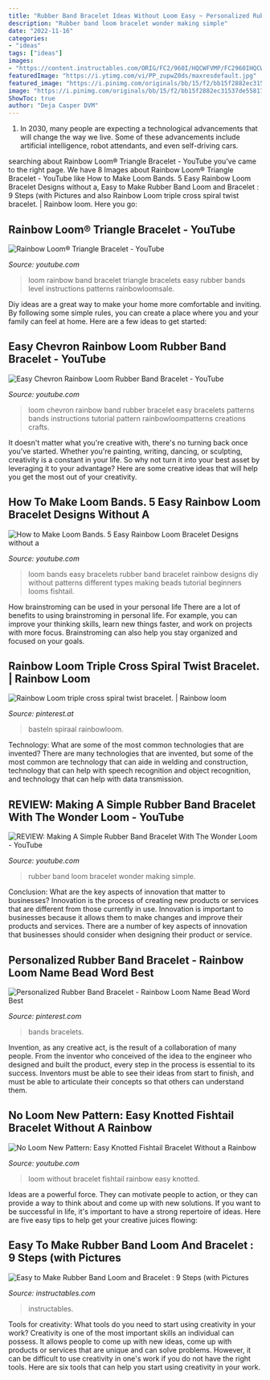 ```yaml
---
title: "Rubber Band Bracelet Ideas Without Loom Easy ~ Personalized Rubber Band Bracelet"
description: "Rubber band loom bracelet wonder making simple"
date: "2022-11-16"
categories:
- "ideas"
tags: ["ideas"]
images:
- "https://content.instructables.com/ORIG/FC2/960I/HQCWFVMP/FC2960IHQCWFVMP.jpg?auto=webp&amp;frame=1"
featuredImage: "https://i.ytimg.com/vi/PP_zupwZ0ds/maxresdefault.jpg"
featured_image: "https://i.pinimg.com/originals/bb/15/f2/bb15f2882ec31537de5581707780568b.jpg"
image: "https://i.pinimg.com/originals/bb/15/f2/bb15f2882ec31537de5581707780568b.jpg"
ShowToc: true
author: "Deja Casper DVM"
---
```



1. In 2030, many people are expecting a technological advancements that will change the way we live. Some of these advancements include artificial intelligence, robot attendants, and even self-driving cars. 

	

		
searching about Rainbow Loom® Triangle Bracelet - YouTube you've came to the right page. We have 8 Images about Rainbow Loom® Triangle Bracelet - YouTube like How to Make Loom Bands. 5 Easy Rainbow Loom Bracelet Designs without a, Easy to Make Rubber Band Loom and Bracelet : 9 Steps (with Pictures and also Rainbow Loom triple cross spiral twist bracelet. | Rainbow loom. Here you go:
		
    
## Rainbow Loom® Triangle Bracelet - YouTube

<img loading=lazy src="https://i.ytimg.com/vi/UcPcwLk3wxY/maxresdefault.jpg" onerror="this.onerror=null;this.src='https://tse4.mm.bing.net/th?id=OIP.2WkusfUe9K_CNCmrLqsZJwHaEK&amp;pid=15.1';" alt="Rainbow Loom® Triangle Bracelet - YouTube">

_Source: youtube.com_

>loom rainbow band bracelet triangle bracelets easy rubber bands level instructions patterns rainbowloomsale. 

	

Diy ideas are a great way to make your home more comfortable and inviting. By following some simple rules, you can create a place where you and your family can feel at home. Here are a few ideas to get started: 

    
## Easy Chevron Rainbow Loom Rubber Band Bracelet - YouTube

<img loading=lazy src="https://i.ytimg.com/vi/PDlVRWzEDeE/maxresdefault.jpg" onerror="this.onerror=null;this.src='https://tse2.mm.bing.net/th?id=OIP.WS8RSYHv7WpsvYHMNN1U1QHaFj&amp;pid=15.1';" alt="Easy Chevron Rainbow Loom Rubber Band Bracelet - YouTube">

_Source: youtube.com_

>loom chevron rainbow band rubber bracelet easy bracelets patterns bands instructions tutorial pattern rainbowloompatterns creations crafts. 

	

It doesn't matter what you're creative with, there's no turning back once you've started. Whether you're painting, writing, dancing, or sculpting, creativity is a constant in your life. So why not turn it into your best asset by leveraging it to your advantage? Here are some creative ideas that will help you get the most out of your creativity.

    
## How To Make Loom Bands. 5 Easy Rainbow Loom Bracelet Designs Without A

<img loading=lazy src="http://i.ytimg.com/vi/jhCgED824_4/maxresdefault.jpg" onerror="this.onerror=null;this.src='https://tse2.mm.bing.net/th?id=OIP.gpxwn9ksCDQ2F8LJIKhjYAHaEK&amp;pid=15.1';" alt="How to Make Loom Bands. 5 Easy Rainbow Loom Bracelet Designs without a">

_Source: youtube.com_

>loom bands easy bracelets rubber band bracelet rainbow designs diy without patterns different types making beads tutorial beginners looms fishtail. 

	

How brainstroming can be used in your personal life
There are a lot of benefits to using brainstroming in personal life. For example, you can improve your thinking skills, learn new things faster, and work on projects with more focus. Brainstroming can also help you stay organized and focused on your goals.

    
## Rainbow Loom Triple Cross Spiral Twist Bracelet. | Rainbow Loom

<img loading=lazy src="https://i.pinimg.com/originals/df/a6/d2/dfa6d2bdf49e28bce8015b9342eb7181.jpg" onerror="this.onerror=null;this.src='https://tse2.mm.bing.net/th?id=OIP.uBc_NxrtGXFXohCw0cngEgHaHa&amp;pid=15.1';" alt="Rainbow Loom triple cross spiral twist bracelet. | Rainbow loom">

_Source: pinterest.at_

>basteln spiraal rainbowloom. 

	

Technology: What are some of the most common technologies that are invented?
There are many technologies that are invented, but some of the most common are technology that can aide in welding and construction, technology that can help with speech recognition and object recognition, and technology that can help with data transmission.

    
## REVIEW: Making A Simple Rubber Band Bracelet With The Wonder Loom - YouTube

<img loading=lazy src="https://i.ytimg.com/vi/B4RW1_DlqF0/maxresdefault.jpg" onerror="this.onerror=null;this.src='https://tse2.mm.bing.net/th?id=OIP.REEjA238xS9AFhrIGj9JmgHaEK&amp;pid=15.1';" alt="REVIEW: Making A Simple Rubber Band Bracelet With The Wonder Loom - YouTube">

_Source: youtube.com_

>rubber band loom bracelet wonder making simple. 

	

Conclusion: What are the key aspects of innovation that matter to businesses?
Innovation is the process of creating new products or services that are different from those currently in use. Innovation is important to businesses because it allows them to make changes and improve their products and services. There are a number of key aspects of innovation that businesses should consider when designing their product or service.

    
## Personalized Rubber Band Bracelet - Rainbow Loom Name Bead Word Best

<img loading=lazy src="https://i.pinimg.com/originals/bb/15/f2/bb15f2882ec31537de5581707780568b.jpg" onerror="this.onerror=null;this.src='https://tse4.mm.bing.net/th?id=OIP.aMAAITovhgzABBOtv_sDYAHaJ4&amp;pid=15.1';" alt="Personalized Rubber Band Bracelet - Rainbow Loom Name Bead Word Best">

_Source: pinterest.com_

>bands bracelets. 

	

Invention, as any creative act, is the result of a collaboration of many people. From the inventor who conceived of the idea to the engineer who designed and built the product, every step in the process is essential to its success. Inventors must be able to see their ideas from start to finish, and must be able to articulate their concepts so that others can understand them.

    
## No Loom New Pattern: Easy Knotted Fishtail Bracelet Without A Rainbow

<img loading=lazy src="https://i.ytimg.com/vi/PP_zupwZ0ds/maxresdefault.jpg" onerror="this.onerror=null;this.src='https://tse2.mm.bing.net/th?id=OIP.Twx4HVEH1WCSnahtMyiJ-wHaEK&amp;pid=15.1';" alt="No Loom New Pattern: Easy Knotted Fishtail Bracelet Without a Rainbow">

_Source: youtube.com_

>loom without bracelet fishtail rainbow easy knotted. 

	

Ideas are a powerful force. They can motivate people to action, or they can provide a way to think about and come up with new solutions. If you want to be successful in life, it's important to have a strong repertoire of ideas. Here are five easy tips to help get your creative juices flowing: 

    
## Easy To Make Rubber Band Loom And Bracelet : 9 Steps (with Pictures

<img loading=lazy src="https://content.instructables.com/ORIG/FC2/960I/HQCWFVMP/FC2960IHQCWFVMP.jpg?auto=webp&amp;frame=1" onerror="this.onerror=null;this.src='https://tse1.mm.bing.net/th?id=OIP.WA5oAsHU_PdDUoot_EHs3QHaGU&amp;pid=15.1';" alt="Easy to Make Rubber Band Loom and Bracelet : 9 Steps (with Pictures">

_Source: instructables.com_

>instructables. 

	

Tools for creativity: What tools do you need to start using creativity in your work?
Creativity is one of the most important skills an individual can possess. It allows people to come up with new ideas, come up with products or services that are unique and can solve problems. However, it can be difficult to use creativity in one's work if you do not have the right tools. Here are six tools that can help you start using creativity in your work.

